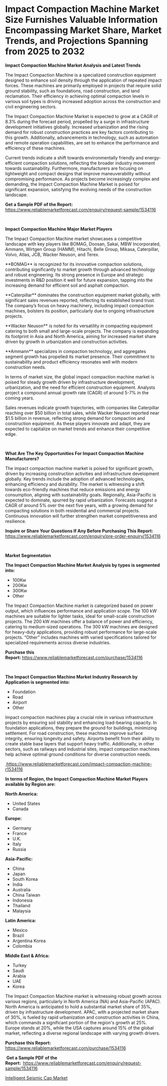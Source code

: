 <p><h1>Impact Compaction Machine Market Size Furnishes Valuable Information Encompassing Market Share, Market Trends, and Projections Spanning from 2025 to 2032</h1></p><p><strong>Impact Compaction Machine Market Analysis and Latest Trends</strong></p>
<p><p>The Impact Compaction Machine is a specialized construction equipment designed to enhance soil density through the application of repeated impact forces. These machines are primarily employed in projects that require solid ground stability, such as foundations, road construction, and land reclamation. Their efficiency in achieving optimal compaction levels in various soil types is driving increased adoption across the construction and civil engineering sectors.</p><p>The Impact Compaction Machine Market is expected to grow at a CAGR of 8.3% during the forecast period, propelled by a surge in infrastructure development initiatives globally. Increased urbanization and the rising demand for robust construction practices are key factors contributing to this growth. Additionally, advancements in technology, such as automation and remote operation capabilities, are set to enhance the performance and efficiency of these machines.</p><p>Current trends indicate a shift towards environmentally friendly and energy-efficient compaction solutions, reflecting the broader industry movement towards sustainability. Furthermore, manufacturers are focusing on lightweight and compact designs that improve maneuverability without compromising performance. As projects become increasingly complex and demanding, the Impact Compaction Machine Market is poised for significant expansion, satisfying the evolving needs of the construction landscape.</p></p>
<p><strong>Get a Sample PDF of the Report:&nbsp;</strong> <a href="https://www.reliablemarketforecast.com/enquiry/request-sample/1534116?utm_campaign=2316&utm_medium=2&utm_source=Github&utm_content=ia&utm_term=11042025&utm_id=impact-compaction-machine">https://www.reliablemarketforecast.com/enquiry/request-sample/1534116</a></p>
<p>&nbsp;</p>
<p><strong>Impact Compaction Machine Major Market Players</strong></p>
<p><p>The Impact Compaction Machine market showcases a competitive landscape with key players like BOMAG, Doosan, Sakai, MBW Incorporated, Ammann, Wirtgen Group (HAMM), Hitachi, Belle Group, Mikasa, Caterpillar, Volvo, Atlas, JCB, Wacker Neuson, and Terex.</p><p>**BOMAG** is recognized for its innovative compaction solutions, contributing significantly to market growth through advanced technology and robust engineering. Its strong presence in Europe and strategic investments in R&D position it well for future expansion, tapping into the increasing demand for efficient soil and asphalt compaction.</p><p>**Caterpillar** dominates the construction equipment market globally, with significant sales revenues reported, reflecting its established brand trust. The company’s focus on heavy machinery, including impact compaction machines, bolsters its position, particularly due to ongoing infrastructure projects.</p><p>**Wacker Neuson** is noted for its versatility in compacting equipment catering to both small and large-scale projects. The company is expanding its footprint in Asia and North America, aiming for increased market share driven by growth in urbanization and construction activities.</p><p>**Ammann** specializes in compaction technology, and aggregates segment growth has propelled its market presence. Their commitment to sustainability and product efficiency resonates well with modern construction needs.</p><p>In terms of market size, the global impact compaction machine market is poised for steady growth driven by infrastructure development, urbanization, and the need for efficient construction equipment. Analysts project a compound annual growth rate (CAGR) of around 5-7% in the coming years.</p><p>Sales revenues indicate growth trajectories, with companies like Caterpillar reaching over $50 billion in total sales, while Wacker Neuson reported near $1.5 billion in revenue, reflecting strong demand for compaction and construction equipment. As these players innovate and adapt, they are expected to capitalize on market trends and enhance their competitive edge.</p></p>
<p>&nbsp;</p>
<p><strong>What Are The Key Opportunities For Impact Compaction Machine Manufacturers?</strong></p>
<p><p>The impact compaction machine market is poised for significant growth, driven by increasing construction activities and infrastructure development globally. Key trends include the adoption of advanced technologies, enhancing efficiency and durability. The market is witnessing a shift towards eco-friendly machines that reduce emissions and energy consumption, aligning with sustainability goals. Regionally, Asia-Pacific is expected to dominate, spurred by rapid urbanization. Forecasts suggest a CAGR of around 5% over the next five years, with a growing demand for compacting solutions in both residential and commercial projects. Continuous innovation will further strengthen market competitiveness and resilience.</p></p>
<p><strong>Inquire or Share Your Questions If Any Before Purchasing This Report:</strong> <a href="https://www.reliablemarketforecast.com/enquiry/pre-order-enquiry/1534116?utm_campaign=2316&utm_medium=2&utm_source=Github&utm_content=ia&utm_term=11042025&utm_id=impact-compaction-machine">https://www.reliablemarketforecast.com/enquiry/pre-order-enquiry/1534116</a></p>
<p>&nbsp;</p>
<p><strong>Market Segmentation</strong></p>
<p><strong>The Impact Compaction Machine Market Analysis by types is segmented into:</strong></p>
<p><ul><li>100Kw</li><li>200Kw</li><li>300Kw</li><li>Other</li></ul></p>
<p><p>The Impact Compaction Machine market is categorized based on power output, which influences performance and application scope. The 100 kW machines are suitable for lighter tasks, ideal for small-scale construction projects. The 200 kW machines offer a balance of power and efficiency, catering to medium-sized operations. The 300 kW machines are designed for heavy-duty applications, providing robust performance for large-scale projects. “Other” includes machines with varied specifications tailored for specialized requirements across diverse industries.</p></p>
<p><strong>Purchase this Report:&nbsp;</strong><a href="https://www.reliablemarketforecast.com/purchase/1534116?utm_campaign=2316&utm_medium=2&utm_source=Github&utm_content=ia&utm_term=11042025&utm_id=impact-compaction-machine">https://www.reliablemarketforecast.com/purchase/1534116</a></p>
<p>&nbsp;</p>
<p><strong>The Impact Compaction Machine Market Industry Research by Application is segmented into:</strong></p>
<p><ul><li>Foundation</li><li>Road</li><li>Airport</li><li>Other</li></ul></p>
<p><p>Impact compaction machines play a crucial role in various infrastructure projects by ensuring soil stability and enhancing load-bearing capacity. In foundation applications, they prepare the ground for buildings, minimizing settlement. For road construction, these machines improve surface integrity, ensuring longevity and safety. Airports benefit from their ability to create stable base layers that support heavy traffic. Additionally, in other sectors, such as railways and industrial sites, impact compaction machines help achieve optimal ground conditions for diverse construction needs.</p></p>
<p><a href="https://www.reliablemarketforecast.com/impact-compaction-machine-r1534116?utm_campaign=2316&utm_medium=2&utm_source=Github&utm_content=ia&utm_term=11042025&utm_id=impact-compaction-machine">&nbsp;https://www.reliablemarketforecast.com/impact-compaction-machine-r1534116</a></p>
<p><strong>In terms of Region, the Impact Compaction Machine Market Players available by Region are:</strong></p>
<p>
    <p> <strong> North America: </strong>
        <ul>
            <li>United States</li>
            <li>Canada</li>
        </ul>
        </p> 
    <p> <strong> Europe: </strong>
        <ul>
            <li>Germany</li>
            <li>France</li>
            <li>U.K.</li>
            <li>Italy</li>
            <li>Russia</li>
        </ul>
        </p> 
    <p> <strong> Asia-Pacific: </strong>
        <ul>
            <li>China</li>
            <li>Japan</li>
            <li>South Korea</li>
            <li>India</li>
            <li>Australia</li>
            <li>China Taiwan</li>
            <li>Indonesia</li>
            <li>Thailand</li>
            <li>Malaysia</li>
        </ul>
        </p> 
    <p> <strong> Latin America: </strong>
        <ul>
            <li>Mexico</li>
            <li>Brazil</li>
            <li>Argentina Korea</li>
            <li>Colombia</li>
        </ul>
        </p> 
    <p> <strong> Middle East & Africa: </strong>
        <ul>
            <li>Turkey</li>
            <li>Saudi</li>
            <li>Arabia</li>
            <li>UAE</li>
            <li>Korea</li>
        </ul>
    </p>
    </p>
<p><p>The Impact Compaction Machine market is witnessing robust growth across various regions, particularly in North America (NA) and Asia-Pacific (APAC). North America is anticipated to hold a substantial market share of 35%, driven by infrastructure development. APAC, with a projected market share of 30%, is fueled by rapid urbanization and construction activities in China, which commands a significant portion of the region's growth at 25%. Europe stands at 20%, while the USA captures around 15% of the global market, reflecting a diverse regional landscape with varying growth drivers.</p></p>
<p><strong>Purchase this Report: </strong><a href="https://www.reliablemarketforecast.com/purchase/1534116?utm_campaign=2316&utm_medium=2&utm_source=Github&utm_content=ia&utm_term=11042025&utm_id=impact-compaction-machine">https://www.reliablemarketforecast.com/purchase/1534116</a></p>
<p>&nbsp;<strong>Get a Sample PDF of the Report:&nbsp;&nbsp;</strong><a href="https://www.reliablemarketforecast.com/enquiry/request-sample/1534116?utm_campaign=2316&utm_medium=2&utm_source=Github&utm_content=ia&utm_term=11042025&utm_id=impact-compaction-machine">https://www.reliablemarketforecast.com/enquiry/request-sample/1534116</a></p>
<p><strong></strong></p>
<p><p><a href="https://github.com/gfellcincot4/Market-Research-Report-List-1/blob/main/intelligent-seismic-cap-market.md?utm_campaign=2316&utm_medium=2&utm_source=Github&utm_content=ia&utm_term=11042025&utm_id=impact-compaction-machine">Intelligent Seismic Cap Market</a></p></p>